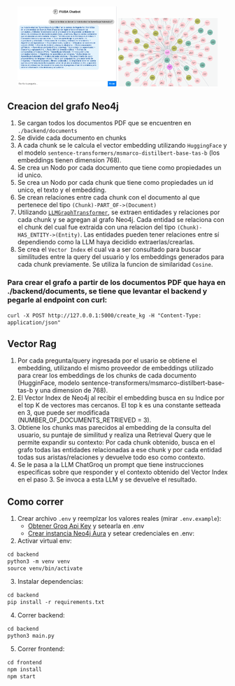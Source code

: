 <p align="center">
  <img src="./chatbot.png" alt="Chatbot" width="45%" />
  <img src="./graph.png" alt="Graph" width="45%" />
</p>

## Creacion del grafo Neo4j
1. Se cargan todos los documentos PDF que se encuentren en `./backend/documents`
2. Se divide cada documento en chunks
3. A cada chunk se le calcula el vector embedding utilizando `HuggingFace` y el modelo `sentence-transformers/msmarco-distilbert-base-tas-b` (los embeddings tienen dimension 768).
4. Se crea un Nodo por cada documento que tiene como propiedades un id unico.
5. Se crea un Nodo por cada chunk que tiene como propiedades un id unico, el texto y el embedding.
6. Se crean relaciones entre cada chunk con el documento al que pertenece del tipo `(Chunk)-PART_OF->(Document)`
7. Utilizando [`LLMGraphTransformer`](https://python.langchain.com/v0.1/docs/use_cases/graph/constructing/#llm-graph-transformer), se extraen entidades y relaciones por cada chunk y se agregan al grafo Neo4j. Cada entidad se relaciona con el chunk del cual fue extraida con una relacion del tipo `(Chunk)-HAS_ENTITY->(Entity)`. Las entidades pueden tener relaciones entre sí dependiendo como la LLM haya decidido extraerlas/crearlas.
8. Se crea el `Vector Index` el cual va a ser consultado para buscar similitudes entre la query del usuario y los embeddings generados para cada chunk previamente. Se utiliza la funcion de similaridad `Cosine`.

### Para crear el grafo a partir de los documentos PDF que haya en ./backend/documents, se tiene que levantar el backend y pegarle al endpoint con curl:
```
curl -X POST http://127.0.0.1:5000/create_kg -H "Content-Type: application/json"
```

## Vector Rag
1. Por cada pregunta/query ingresada por el usario se obtiene el embedding, utilizando el mismo proveedor de embeddings utilizado para crear los embeddings de los chunks de cada documento (HugginFace, modelo sentence-transformers/msmarco-distilbert-base-tas-b y una dimension de 768).
2. El Vector Index de Neo4j al recibir el embedding busca en su Indice por el top K de vectores mas cercanos. El top k es una constante setteada en 3, que puede ser modificada (NUMBER_OF_DOCUMENTS_RETRIEVED = 3).
3. Obtiene los chunks mas parecidos al embedding de la consulta del usuario, su puntaje de similitud y realiza una Retrieval Query que le permite expandir su contexto: Por cada chunk obtenido, busca en el grafo todas las entidades relacionadas a ese chunk y por cada entidad todas sus aristas/relaciones y devuelve todo eso como contexto.
4. Se le pasa a la LLM ChatGroq un prompt que tiene instrucciones especificas sobre que responder y el contexto obtenido del Vector Index en el paso 3. Se invoca a esta LLM y se devuelve el resultado. 
 

## Como correr



1. Crear archivo `.env` y reemplzar los valores reales (mirar `.env.example`):
     - [Obtener Groq Api Key](https://console.groq.com/keys) y setearla en .env 
     - [Crear instancia Neo4j Aura](https://neo4j.com/docs/aura/auradb/getting-started/create-database/#:~:text=To%20create%20an%20AuraDB%20Virtual,storage%20allocated%20to%20the%20instance.) y setear credenciales en .env:
2. Activar virtual env:
```
cd backend
python3 -m venv venv
source venv/bin/activate
```
3. Instalar dependencias:
```
cd backend
pip install -r requirements.txt
```
4. Correr backend:
```
cd backend
python3 main.py
```
5. Correr frontend:
```
cd frontend
npm install
npm start
```
